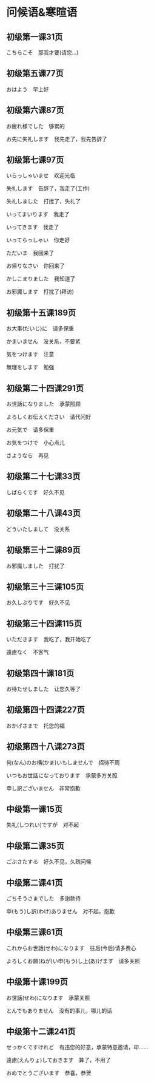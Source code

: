 # 问候语&寒暄语

## 初级第一课31页

こちらこそ　那我才要(请您…)

## 初级第五课77页

おはよう　早上好

## 初级第六课87页

お疲れ様でした　够累的

お先に失礼します　我先走了，我先告辞了

## 初级第七课97页

いらっしゃいませ　欢迎光临

失礼します　告辞了，我走了(工作)

失礼しました　打搅了，失礼了

いってまいります　我走了

いってきます　我走了

いってらっしゃい　你走好

ただいま　我回来了

お帰りなさい　你回来了

かしこまりました　我知道了

お邪魔します　打扰了(拜访)

## 初级第十五课189页

お大事(だいじ)に　请多保重

かまいません　没关系，不要紧

気をつけます　注意

無理をします　勉强

## 初级第二十四课291页

お世話になりました　承蒙照顾

よろしくお伝えください　请代问好

お元気で　请多保重

お気をつけで　小心点儿

さようなら　再见

## 初级第二十七课33页

しばらくです　好久不见

## 初级第二十八课43页

どういたしまして　没关系

## 初级第三十二课89页

お邪魔しました　打扰了

## 初级第三十三课105页

お久しぶりです　好久不见

## 初级第三十四课115页

いただきます　我吃了，我开始吃了

遠慮なく　不客气

## 初级第四十课181页

お待たせしました　让您久等了

## 初级第四十四课227页

おかげさまで　托您的福

## 初级第四十八课273页

何(なん)のお構(かま)いもしませんで　招待不周

いつもお世話になっております　承蒙多方关照

申し訳ございません　非常抱歉

## 中级第一课15页

失礼(しつれい)ですが　对不起

## 中级第二课35页

ごぶさたする　好久不见，久疏问候

## 中级第二课41页

ごちそうさまでした　多谢款待

申(もう)し訳(わけ)ありません　对不起，抱歉

## 中级第三课61页

これからお世話(せわ)になります　往后(今后)请多费心

よろしくお願(ねが)い申(もう)し上(あ)げます　请多关照

## 中级第十课199页

お世話(せわ)になります　承蒙关照

とんでもありません　没有的事儿，哪儿的话

## 中级第十二课241页

せっかくですけれど　有违您的好意，承蒙特意邀请，却……

遠慮(えんりょ)しておきます　算了，不用了

おめでとうございます　恭喜，恭贺